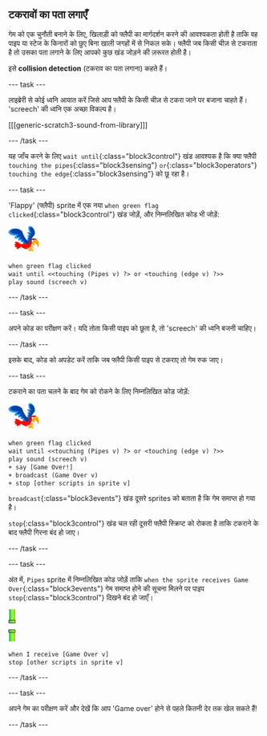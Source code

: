 ## टकरावों का पता लगाएँ

गेम को एक चुनौती बनाने के लिए, खिलाड़ी को फ्लैपी का मार्गदर्शन करने की आवश्यकता होती है ताकि वह पाइप या स्टेज के किनारों को छुए बिना खाली जगहों में से निकल सके। फ्लैपी जब किसी चीज़ से टकराता है तो उसका पता लगाने के लिए आपको कुछ खंड जोड़ने की ज़रूरत होती है।

इसे **collision detection** (टकराव का पता लगाना) कहते हैं।

\--- task \---

लाइब्रेरी से कोई ध्वनि आयात करें जिसे आप फ्लैपी के किसी चीज़ से टकरा जाने पर बजाना चाहते हैं। 'screech' की ध्वनि एक अच्छा विकल्प है।

[[[generic-scratch3-sound-from-library]]]

\--- /task \---

यह जाँच करने के लिए `wait until`{:class="block3control"} खंड आवश्यक है कि क्या फ्लैपी `touching the pipes`{:class="block3sensing"} `or`{:class="block3operators"} `touching the edge`{:class="block3sensing"} को छू रहा है।

\--- task \---

'Flappy' (फ्लैपी) sprite में एक नया `when green flag clicked`{:class="block3control"} खंड जोड़ें, और निम्नलिखित कोड भी जोड़ें:

![तोता sprite](images/flappy-sprite.png)

```blocks3
when green flag clicked
wait until <<touching (Pipes v) ?> or <touching (edge v) ?>>
play sound (screech v)
```

\--- /task \---

\--- task \---

अपने कोड का परीक्षण करें। यदि तोता किसी पाइप को छूता है, तो 'screech' की ध्वनि बजनी चाहिए।

\--- /task \---

इसके बाद, कोड को अपडेट करें ताकि जब फ्लैपी किसी पाइप से टकराए तो गेम रुक जाए।

\--- task \---

टकराने का पता चलने के बाद गेम को रोकने के लिए निम्नलिखित कोड जोड़ें:

![तोता sprite](images/flappy-sprite.png)

```blocks3
when green flag clicked
wait until <<touching (Pipes v) ?> or <touching (edge v) ?>>
play sound (screech v)
+ say [Game Over!]
+ broadcast (Game Over v)
+ stop [other scripts in sprite v]
```

`broadcast`{:class="block3events"} खंड दूसरे sprites को बताता है कि गेम समाप्त हो गया है।

`stop`{:class="block3control"} खंड चल रही दूसरी फ्लैपी स्क्रिप्ट को रोकता है ताकि टकराने के बाद फ्लैपी गिरना बंद हो जाए।

\--- /task \---

\--- task \---

अंत में, `Pipes` sprite में निम्नलिखित कोड जोड़ें ताकि `when the sprite receives Game Over`{:class="block3events"} गेम समाप्त होने की सूचना मिलने पर पाइप `stop`{:class="block3control"} दिखने बंद हो जाएँ।

![पाइप्स sprite](images/pipes-sprite.png)

```blocks3
when I receive [Game Over v]
stop [other scripts in sprite v]
```

\--- /task \---

\--- task \---

अपने गेम का परीक्षण करें और देखें कि आप 'Game over' होने से पहले कितनी देर तक खेल सकते हैं!

\--- /task \---